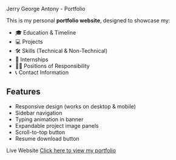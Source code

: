 Jerry George Antony - Portfolio

This is my personal **portfolio website**, designed to showcase my:
- 🎓 Education & Timeline
- 💻 Projects
- 🛠 Skills (Technical & Non-Technical)
- 📌 Internships
- 👨‍💼 Positions of Responsibility
- 📞 Contact Information

## Features
- Responsive design (works on desktop & mobile)
- Sidebar navigation
- Typing animation in banner
- Expandable project image panels
- Scroll-to-top button
- Resume download button

Live Website
[Click here to view my portfolio](https://your-username.github.io/portfolio/)
